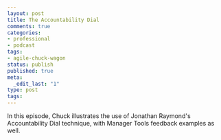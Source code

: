 ```yaml
---
layout: post
title: The Accountability Dial
comments: true
categories:
- professional
- podcast
tags:
- agile-chuck-wagon
status: publish
published: true
meta:
  _edit_last: "1"
type: post
tags:
---
```

<p>In this episode, Chuck illustrates the use of Jonathan Raymond's Accountability Dial technique, with Manager Tools feedback examples as well.</p>